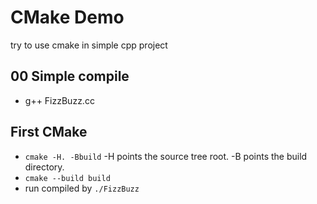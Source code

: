 # CMake Demo
try to use cmake in simple cpp project

## 00 Simple compile
  - g++ FizzBuzz.cc

## First CMake
  - `cmake -H. -Bbuild`
    -H points the source tree root.
    -B points the build directory.
  - `cmake --build build`
  - run compiled by `./FizzBuzz`
